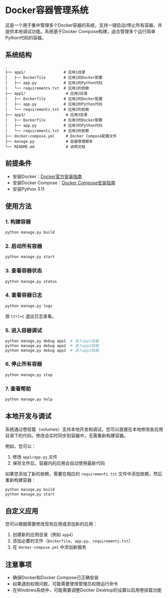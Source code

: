 # Docker容器管理系统

这是一个用于集中管理多个Docker容器的系统，支持一键启动/停止所有容器，并提供本地调试功能。系统基于Docker Compose构建，适合管理多个运行简单Python代码的容器。

## 系统结构

```
.
├── app1/                 # 应用1目录
│   ├── Dockerfile        # 应用1的Docker配置
│   ├── app.py            # 应用1的Python代码
│   └── requirements.txt  # 应用1的依赖
├── app2/                  # 应用2目录
│   ├── Dockerfile        # 应用2的Docker配置
│   ├── app.py            # 应用2的Python代码
│   └── requirements.txt  # 应用2的依赖
├── app3/                  # 应用3目录
│   ├── Dockerfile        # 应用3的Docker配置
│   ├── app.py            # 应用3的Python代码
│   └── requirements.txt  # 应用3的依赖
├── docker-compose.yml     # Docker Compose配置文件
├── manage.py              # 容器管理脚本
└── README.md              # 说明文档
```

## 前提条件

- 安装Docker：[Docker官方安装指南](https://docs.docker.com/get-docker/)
- 安装Docker Compose：[Docker Compose安装指南](https://docs.docker.com/compose/install/)
- 安装Python 3.11

## 使用方法

### 1. 构建容器

```bash
python manage.py build
```

### 2. 启动所有容器

```bash
python manage.py start
```

### 3. 查看容器状态

```bash
python manage.py status
```

### 4. 查看容器日志

```bash
python manage.py logs
```

按 `Ctrl+C` 退出日志查看。

### 5. 进入容器调试

```bash
python manage.py debug app1  # 进入app1容器
python manage.py debug app2  # 进入app2容器
python manage.py debug app3  # 进入app3容器
```

### 6. 停止所有容器

```bash
python manage.py stop
```

### 7. 查看帮助

```bash
python manage.py help
```

## 本地开发与调试

系统通过卷挂载（volumes）支持本地开发和调试。您可以直接在本地修改各应用目录下的代码，修改会实时同步到容器中，无需重新构建容器。

例如，您可以：

1. 修改 `app1/app.py` 文件
2. 保存文件后，容器内的应用会自动使用最新代码

如果您添加了新的依赖，需要在相应的 `requirements.txt` 文件中添加依赖，然后重新构建容器：

```bash
python manage.py build
python manage.py start
```

## 自定义应用

您可以根据需要修改现有应用或添加新的应用：

1. 创建新的应用目录（例如 `app4`）
2. 添加必要的文件（`Dockerfile`、`app.py`、`requirements.txt`）
3. 在 `docker-compose.yml` 中添加新服务

## 注意事项

- 确保Docker和Docker Compose已正确安装
- 如果遇到权限问题，可能需要使用管理员权限运行命令
- 在Windows系统中，可能需要调整Docker Desktop的设置以启用卷挂载功能
